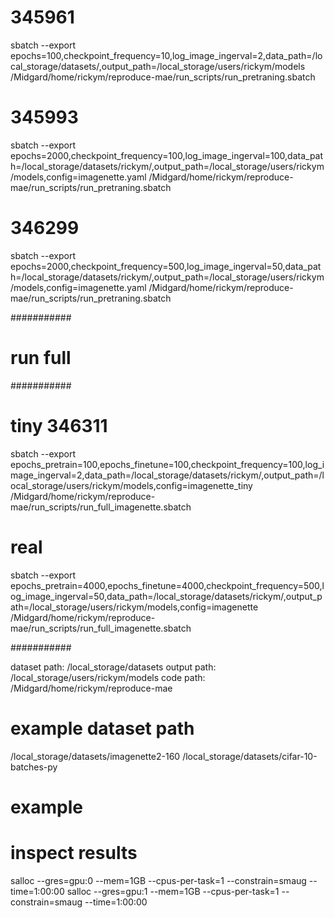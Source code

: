 
# 345961
sbatch --export epochs=100,checkpoint_frequency=10,log_image_ingerval=2,data_path=/local_storage/datasets/,output_path=/local_storage/users/rickym/models /Midgard/home/rickym/reproduce-mae/run_scripts/run_pretraning.sbatch

# 345993
sbatch --export epochs=2000,checkpoint_frequency=100,log_image_ingerval=100,data_path=/local_storage/datasets/rickym/,output_path=/local_storage/users/rickym/models,config=imagenette.yaml /Midgard/home/rickym/reproduce-mae/run_scripts/run_pretraning.sbatch

# 346299
sbatch --export epochs=2000,checkpoint_frequency=500,log_image_ingerval=50,data_path=/local_storage/datasets/rickym/,output_path=/local_storage/users/rickym/models,config=imagenette.yaml /Midgard/home/rickym/reproduce-mae/run_scripts/run_pretraning.sbatch


###########
# run full
###########
# tiny 346311
sbatch --export epochs_pretrain=100,epochs_finetune=100,checkpoint_frequency=100,log_image_ingerval=2,data_path=/local_storage/datasets/rickym/,output_path=/local_storage/users/rickym/models,config=imagenette_tiny /Midgard/home/rickym/reproduce-mae/run_scripts/run_full_imagenette.sbatch

# real 
sbatch --export epochs_pretrain=4000,epochs_finetune=4000,checkpoint_frequency=500,log_image_ingerval=50,data_path=/local_storage/datasets/rickym/,output_path=/local_storage/users/rickym/models,config=imagenette /Midgard/home/rickym/reproduce-mae/run_scripts/run_full_imagenette.sbatch

###########

dataset path: /local_storage/datasets
output path: /local_storage/users/rickym/models
code path: /Midgard/home/rickym/reproduce-mae

# example dataset path 
/local_storage/datasets/imagenette2-160
/local_storage/datasets/cifar-10-batches-py

# example 


# inspect results 
salloc --gres=gpu:0 --mem=1GB --cpus-per-task=1 --constrain=smaug --time=1:00:00
salloc --gres=gpu:1 --mem=1GB --cpus-per-task=1 --constrain=smaug --time=1:00:00